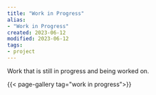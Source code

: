 ```yaml
---
title: "Work in Progress"
alias:
- "Work in Progress"
created: 2023-06-12
modified: 2023-06-12
tags:
- project
---
```


Work that is still in progress and being worked on.

{{< page-gallery tag="work in progress">}} 